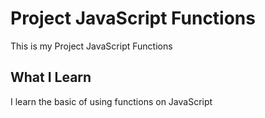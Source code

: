 # Project JavaScript Functions

This is my Project JavaScript Functions

## What I Learn

I learn the basic of using functions on JavaScript
